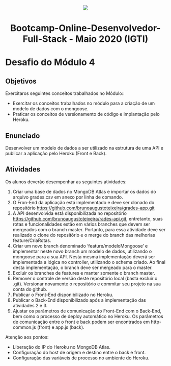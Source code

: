 <p align="center">
  <img src="/assets/bootcamp_fullstack.png">
</p>
<h1 align="center">Bootcamp-Online-Desenvolvedor-Full-Stack - Maio 2020 (IGTI)</h1>

# Desafio do Módulo 4

## Objetivos
Exercitaros seguintes conceitos trabalhados no Módulo::

- Exercitar os conceitos trabalhados no módulo para a criação de um modelo de dados com o mongoose.
- Praticar os conceitos de versionamento de código e implantação pelo Heroku.

## Enunciado

Desenvolver um modelo de dados a ser utilizado na estrutura de uma API e publicar a aplicação pelo Heroku (Front e Back).

## Atividades

Os alunos deverão desempenhar as seguintes atividades:

1. Criar uma base de dados no MongoDB Atlas e importar os dados do arquivo grades.csv em anexo por linha de comando.
2. O Fron-End da aplicação está implementado e deve ser clonado do repositório
https://github.com/brunoaugustoteixeira/grades-app.git
3. A API desenvolvida está disponibilizada no repositório https://github.com/brunoaugustoteixeira/rades-api.git, entretanto, suas rotas e funcionalidades estão em vários branches que devem ser mergeados com o branch 
master. Portanto, para essa atividade deve ser realizado o clone do repositório e o merge do branch das melhorias feature/CriaRotas.
4. Criar um novo branch denominado ‘feature/modeloMongoose’ e implementar neste novo branch um modelo de dados, utilizando o mongoose para a sua API. Nesta mesma implementação deverá ser implementada a lógica no controller, utilizando o schema criado. Ao final desta implementação, o branch deve ser mergeado para o
master.
5. Excluir os branches de features e manter somente o branch master.
6. Remover o controle de versão deste repositório local (basta excluir o .git). Versionar novamente o repositório e commitar seu projeto na sua conta do github.
7. Publicar o Front-End disponibilizado no Heroku.
8. Publicar o Back-End disponibilizado após a implementação das atividades 2 e 3.
9. Ajustar os parâmetros de comunicação do Front-End com o Back-End, bem como o processo de deploy automático no Heroku. Os parâmetros de comunicação entre o front e back podem ser encontrados em http-common.js (front) e app.js (back).

Atenção aos pontos:
- Liberação do IP do Heroku no MongoDB Atlas.
- Configuração do host de origem e destino entre o back e front.
- Configuração das variáveis de processo no ambiente do Heroku.
